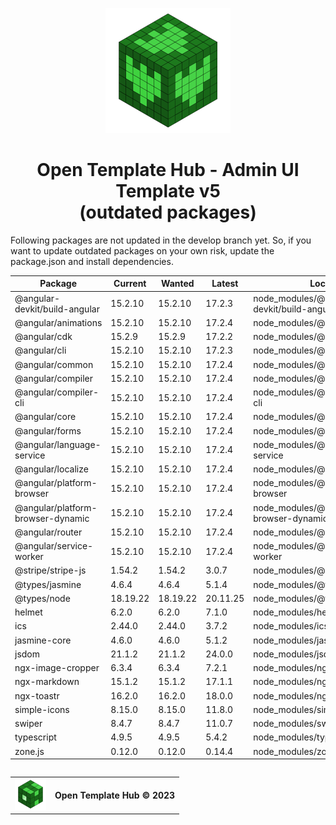 <p align="center">
  <a href="https://opentemplatehub.com">
    <img src="https://raw.githubusercontent.com/open-template-hub/open-template-hub.github.io/master/assets/logo/ui/admin-ui-logo.png" alt="Logo" width=200>
  </a>
</p>


<h1 align="center">
Open Template Hub - Admin UI Template v5
  <br/>
(outdated packages)
</h1>

Following packages are not updated in the develop branch yet. So, if you want to update outdated packages on your own risk, update the package.json and install dependencies.

| Package | Current | Wanted | Latest | Location |
| --- | --- | --- | --- | --- |
| @angular-devkit/build-angular | 15.2.10 | 15.2.10 | 17.2.3 | node_modules/@angular-devkit/build-angular |
| @angular/animations | 15.2.10 | 15.2.10 | 17.2.4 | node_modules/@angular/animations |
| @angular/cdk | 15.2.9 | 15.2.9 | 17.2.2 | node_modules/@angular/cdk |
| @angular/cli | 15.2.10 | 15.2.10 | 17.2.3 | node_modules/@angular/cli |
| @angular/common | 15.2.10 | 15.2.10 | 17.2.4 | node_modules/@angular/common |
| @angular/compiler | 15.2.10 | 15.2.10 | 17.2.4 | node_modules/@angular/compiler |
| @angular/compiler-cli | 15.2.10 | 15.2.10 | 17.2.4 | node_modules/@angular/compiler-cli |
| @angular/core | 15.2.10 | 15.2.10 | 17.2.4 | node_modules/@angular/core |
| @angular/forms | 15.2.10 | 15.2.10 | 17.2.4 | node_modules/@angular/forms |
| @angular/language-service | 15.2.10 | 15.2.10 | 17.2.4 | node_modules/@angular/language-service |
| @angular/localize | 15.2.10 | 15.2.10 | 17.2.4 | node_modules/@angular/localize |
| @angular/platform-browser | 15.2.10 | 15.2.10 | 17.2.4 | node_modules/@angular/platform-browser |
| @angular/platform-browser-dynamic | 15.2.10 | 15.2.10 | 17.2.4 | node_modules/@angular/platform-browser-dynamic |
| @angular/router | 15.2.10 | 15.2.10 | 17.2.4 | node_modules/@angular/router |
| @angular/service-worker | 15.2.10 | 15.2.10 | 17.2.4 | node_modules/@angular/service-worker |
| @stripe/stripe-js | 1.54.2 | 1.54.2 | 3.0.7 | node_modules/@stripe/stripe-js |
| @types/jasmine | 4.6.4 | 4.6.4 | 5.1.4 | node_modules/@types/jasmine |
| @types/node | 18.19.22 | 18.19.22 | 20.11.25 | node_modules/@types/node |
| helmet | 6.2.0 | 6.2.0 | 7.1.0 | node_modules/helmet |
| ics | 2.44.0 | 2.44.0 | 3.7.2 | node_modules/ics |
| jasmine-core | 4.6.0 | 4.6.0 | 5.1.2 | node_modules/jasmine-core |
| jsdom | 21.1.2 | 21.1.2 | 24.0.0 | node_modules/jsdom |
| ngx-image-cropper | 6.3.4 | 6.3.4 | 7.2.1 | node_modules/ngx-image-cropper |
| ngx-markdown | 15.1.2 | 15.1.2 | 17.1.1 | node_modules/ngx-markdown |
| ngx-toastr | 16.2.0 | 16.2.0 | 18.0.0 | node_modules/ngx-toastr |
| simple-icons | 8.15.0 | 8.15.0 | 11.8.0 | node_modules/simple-icons |
| swiper | 8.4.7 | 8.4.7 | 11.0.7 | node_modules/swiper |
| typescript | 4.9.5 | 4.9.5 | 5.4.2 | node_modules/typescript |
| zone.js | 0.12.0 | 0.12.0 | 0.14.4 | node_modules/zone.js |

<table align="right"><tr><td><a href="https://opentemplatehub.com"><img src="https://raw.githubusercontent.com/open-template-hub/open-template-hub.github.io/master/assets/logo/brand-logo.png" width="50px" alt="oth"/></a></td><td><b>Open Template Hub © 2023</b></td></tr></table>

